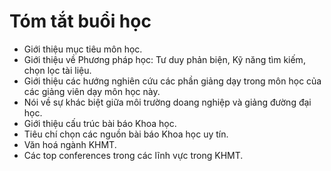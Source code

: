 # Tóm tắt buổi học

- Giới thiệu mục tiêu môn học.
- Giới thiệu về Phương pháp học: Tư duy phản biện, Kỹ năng tìm kiếm, chọn lọc tài liệu.
- Giới thiệu các hướng nghiên cứu các phần giảng dạy trong môn học của các giảng viên dạy môn học này.
- Nói về sự khác biệt giữa môi trường doang nghiệp và giảng đường đại học.
- Giới thiệu cấu trúc bài báo Khoa học.
- Tiêu chí chọn các nguồn bài báo Khoa học uy tín.
- Văn hoá ngành KHMT.
- Các top conferences trong các lĩnh vực trong KHMT.